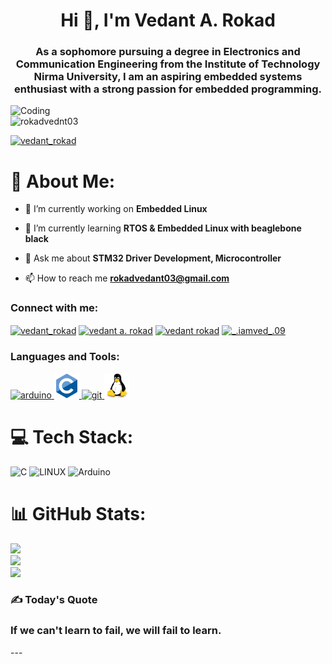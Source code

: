 
<h1 align="center">Hi 👋, I'm Vedant A. Rokad</h1>
<h3 align="center">As a sophomore pursuing a degree in Electronics and Communication Engineering from the Institute of Technology Nirma University, I am an aspiring embedded systems enthusiast with a strong passion for embedded programming.</h3>
<img align="left" alt="Coding" width="400" src="https://wallpapers.com/images/hd/awesome-beginning-of-linux-n6b6o7s6npfgxgct.webp">

<p align="left"> <img src="https://komarev.com/ghpvc/?username=rokadvednt03&label=Profile%20views&color=0e75b6&style=flat" alt="rokadvednt03" /> </p>

<p align="left"> <a href="https://twitter.com/vedant_rokad" target="blank"><img src="https://img.shields.io/twitter/follow/vedant_rokad?logo=twitter&style=for-the-badge" alt="vedant_rokad" /></a> </p>

# 💫 About Me:
- 🔭 I’m currently working on **Embedded Linux**

- 🌱 I’m currently learning **RTOS & Embedded Linux with beaglebone black**

- 💬 Ask me about **STM32 Driver Development, Microcontroller**

- 📫 How to reach me **rokadvedant03@gmail.com**

<h3 align="left">Connect with me:</h3>
<p align="left">
<a href="https://twitter.com/vedant_rokad" target="blank"><img align="center" src="https://raw.githubusercontent.com/rahuldkjain/github-profile-readme-generator/master/src/images/icons/Social/twitter.svg" alt="vedant_rokad" height="30" width="40" /></a>
<a href="https://linkedin.com/in/vedant a. rokad" target="blank"><img align="center" src="https://raw.githubusercontent.com/rahuldkjain/github-profile-readme-generator/master/src/images/icons/Social/linked-in-alt.svg" alt="vedant a. rokad" height="30" width="40" /></a>
<a href="https://fb.com/vedant rokad" target="blank"><img align="center" src="https://raw.githubusercontent.com/rahuldkjain/github-profile-readme-generator/master/src/images/icons/Social/facebook.svg" alt="vedant rokad" height="30" width="40" /></a>
<a href="https://instagram.com/_.iamved_.09" target="blank"><img align="center" src="https://raw.githubusercontent.com/rahuldkjain/github-profile-readme-generator/master/src/images/icons/Social/instagram.svg" alt="_.iamved_.09" height="30" width="40" /></a>
</p>

<h3 align="left">Languages and Tools:</h3>
<p align="left"> <a href="https://www.arduino.cc/" target="_blank" rel="noreferrer"> <img src="https://cdn.worldvectorlogo.com/logos/arduino-1.svg" alt="arduino" width="40" height="40"/> </a> <a href="https://www.cprogramming.com/" target="_blank" rel="noreferrer"> <img src="https://raw.githubusercontent.com/devicons/devicon/master/icons/c/c-original.svg" alt="c" width="40" height="40"/> </a> <a href="https://git-scm.com/" target="_blank" rel="noreferrer"> <img src="https://www.vectorlogo.zone/logos/git-scm/git-scm-icon.svg" alt="git" width="40" height="40"/> </a> <a href="https://www.linux.org/" target="_blank" rel="noreferrer"> <img src="https://raw.githubusercontent.com/devicons/devicon/master/icons/linux/linux-original.svg" alt="linux" width="40" height="40"/> </a> </p>

# 💻 Tech Stack:
![C](https://img.shields.io/badge/c-%2300599C.svg?style=plastic&logo=c&logoColor=white) ![LINUX](https://img.shields.io/badge/Linux-FCC624?style=plastic&logo=linux&logoColor=black) ![Arduino](https://img.shields.io/badge/-Arduino-00979D?style=plastic&logo=Arduino&logoColor=white)
# 📊 GitHub Stats:
![](https://github-readme-stats.vercel.app/api?username=rokadvednt03&theme=tokyonight&hide_border=true&include_all_commits=false&count_private=false)<br/>
![](https://github-readme-streak-stats.herokuapp.com/?user=rokadvednt03&theme=tokyonight&hide_border=true)<br/>
![](https://github-readme-stats.vercel.app/api/top-langs/?username=rokadvednt03&theme=tokyonight&hide_border=true&include_all_commits=false&count_private=false&layout=compact)

### ✍️ Today's Quote
<h3 align="left">If we can't learn to fail, we will fail to learn.</h3>
---


<!-- Proudly created with GPRM ( https://gprm.itsvg.in ) -->

